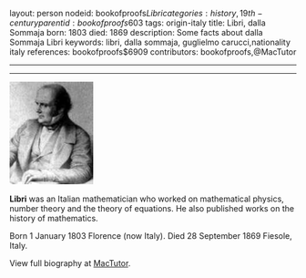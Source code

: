 layout: person
nodeid: bookofproofs$Libri
categories: history,19th-century
parentid: bookofproofs$603
tags: origin-italy
title: Libri, dalla Sommaja
born: 1803
died: 1869
description: Some facts about dalla Sommaja Libri
keywords: libri, dalla sommaja, guglielmo carucci,nationality italy
references: bookofproofs$6909
contributors: bookofproofs,@MacTutor

---


---

![Libri.jpg](https://github.com/bookofproofs/bookofproofs.github.io/blob/main/_sources/_assets/images/portraits/Libri.jpg?raw=true)

**Libri** was an Italian mathematician who worked on mathematical physics, number theory and the theory of equations. He also published works on the history of mathematics.

Born 1 January 1803 Florence (now Italy). Died 28 September 1869 Fiesole, Italy.


View full biography at [MacTutor](https://mathshistory.st-andrews.ac.uk/Biographies/Libri/).